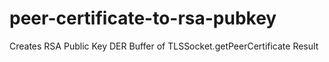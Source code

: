 # peer-certificate-to-rsa-pubkey
Creates RSA Public Key DER Buffer of TLSSocket.getPeerCertificate Result
